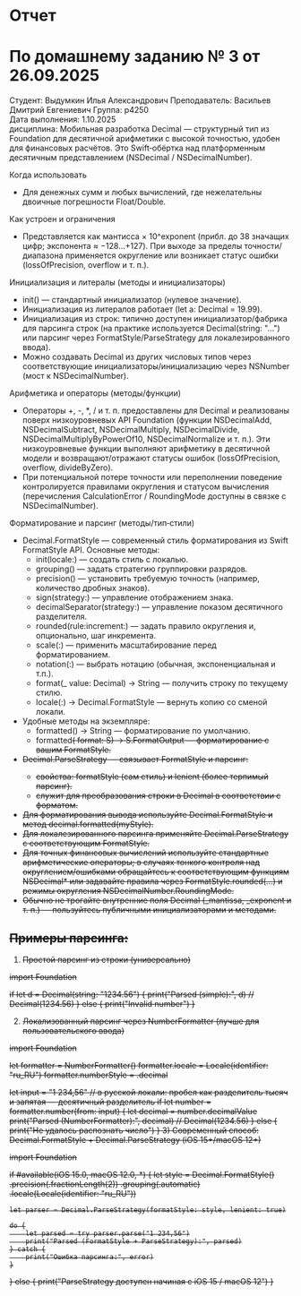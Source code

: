 # Отчет
# По домашнему заданию № 3 от 26.09.2025

Студент: Выдумкин Илья Александрович
Преподаватель: Васильев Дмитрий Евгениевич
Группа: p4250  
Дата выполнения: 1.10.2025  
дисциплина: Мобильная разработка
Decimal — структурный тип из Foundation для десятичной арифметики с высокой точностью, удобен для финансовых расчётов. Это Swift‑обёртка над платформенным десятичным представлением (NSDecimal / NSDecimalNumber).

Когда использовать
- Для денежных сумм и любых вычислений, где нежелательны двоичные погрешности Float/Double.

Как устроен и ограничения
- Представляется как мантисса × 10^exponent (прибл. до 38 значащих цифр; экспонента ≈ −128…+127). При выходе за пределы точности/диапазона применяется округление или возникает статус ошибки (lossOfPrecision, overflow и т. п.).

Инициализация и литералы (методы и инициализаторы)
- init() — стандартный инициализатор (нулевое значение).
- Инициализация из литералов работает (let a: Decimal = 19.99).
- Инициализация из строк: типично доступен инициализатор/фабрика для парсинга строк (на практике используется Decimal(string: "...") или парсинг через FormatStyle/ParseStrategy для локалезированного ввода).
- Можно создавать Decimal из других числовых типов через соответствующие инициализаторы/инициализацию через NSNumber (мост к NSDecimalNumber).

Арифметика и операторы (методы/функции)
- Операторы +, -, *, / и т. п. предоставлены для Decimal и реализованы поверх низкоуровневых API Foundation (функции NSDecimalAdd, NSDecimalSubtract, NSDecimalMultiply, NSDecimalDivide, NSDecimalMultiplyByPowerOf10, NSDecimalNormalize и т. п.). Эти низкоуровневые функции выполняют арифметику в десятичной модели и возвращают/отражают статусы ошибок (lossOfPrecision, overflow, divideByZero).
- При потенциальной потере точности или переполнении поведение контролируется правилами округления и статусом вычисления (перечисления CalculationError / RoundingMode доступны в связке с NSDecimalNumber).

Форматирование и парсинг (методы/тип‑стили)
- Decimal.FormatStyle — современный стиль форматирования из Swift FormatStyle API. Основные методы:
  - init(locale:) — создать стиль с локалью.
  - grouping() — задать стратегию группировки разрядов.
  - precision() — установить требуемую точность (например, количество дробных знаков).
  - sign(strategy:) — управление отображением знака.
  - decimalSeparator(strategy:) — управление показом десятичного разделителя.
  - rounded(rule:increment:) — задать правило округления и, опционально, шаг инкремента.
  - scale(:) — применить масштабирование перед форматированием.
  - notation(:) — выбрать нотацию (обычная, экспоненциальная и т.п.).
  - format(_ value: Decimal) -> String — получить строку по текущему стилю.
  - locale(:) -> Decimal.FormatStyle — вернуть копию со сменой локали.
- Удобные методы на экземпляре:
  - formatted() -> String — форматирование по умолчанию.
  - formatted<S>( format: S) -> S.FormatOutput — форматирование с вашим FormatStyle.
- Decimal.ParseStrategy<Format> — связывает FormatStyle и парсинг:
  - свойства: formatStyle (сам стиль) и lenient (более терпимый парсинг).
  - служит для преобразования строки в Decimal в соответствии с форматом.
- Для форматирования вывода используйте Decimal.FormatStyle и метод decimal.formatted(myStyle).
- Для локалезированного парсинга применяйте Decimal.ParseStrategy с соответствующим FormatStyle.
- Для точных финансовых вычислений используйте стандартные арифметические операторы; в случаях тонкого контроля над округлением/ошибками обращайтесь к соответствующим функциям NSDecimal* или задавайте правила через FormatStyle.rounded(...) и режимы округления NSDecimalNumber.RoundingMode.
- Обычно не трогайте внутренние поля Decimal (_mantissa, _exponent и т. п.) — пользуйтесь публичными инициализаторами и методами.

## Примеры парсинга: 
1) Простой парсинг из строки (универсально)

import Foundation

if let d = Decimal(string: "1234.56") {
    print("Parsed (simple):", d)   // Decimal(1234.56)
} else {
    print("Invalid number")
}

2) Локализованный парсинг через NumberFormatter (лучше для пользовательского ввода)

import Foundation

let formatter = NumberFormatter()
formatter.locale = Locale(identifier: "ru_RU")
formatter.numberStyle = .decimal

let input = "1 234,56" // в русской локали: пробел как разделитель тысяч и запятая — десятичный разделитель
if let number = formatter.number(from: input) {
    let decimal = number.decimalValue
    print("Parsed (NumberFormatter):", decimal)  // Decimal(1234.56)
} else {
    print("Не удалось распознать число")
}
3) Современный способ: Decimal.FormatStyle + Decimal.ParseStrategy (iOS 15+/macOS 12+)

import Foundation

if #available(iOS 15.0, macOS 12.0, *) {
    let style = Decimal.FormatStyle()
        .precision(.fractionLength(2))
        .grouping(.automatic)
        .locale(Locale(identifier: "ru_RU"))

    let parser = Decimal.ParseStrategy(formatStyle: style, lenient: true)

    do {
        let parsed = try parser.parse("1 234,56")
        print("Parsed (FormatStyle + ParseStrategy):", parsed)
    } catch {
        print("Ошибка парсинга:", error)
    }
} else {
    print("ParseStrategy доступен начиная с iOS 15 / macOS 12")
}

